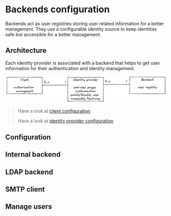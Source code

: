 # Backends configuration

Backends act as user registries storing user related information for a better management. They use a configurable identity source to keep identities safe but accessible for a better management.

## Architecture

Each identity provider is associated with a backend that helps to get user information for their authentication and identity management.

![Clients, identity providers, and backends](/assets/images/client-identity-provider-backend-en.png)

> Have a look at [client configuration](provider-configuration/configure-clients.md)

> Have a look at [identity provider configuration](provider-configuration/configure-identity-providers.md)

## Configuration
## Internal backend
## LDAP backend
## SMTP client
## Manage users

